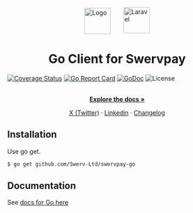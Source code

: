 <div style="display: flex; justify-content: center; align-items: center">
  <a href="https://swervpay.co" target="_blank">
    <picture>
        <source media="(prefers-color-scheme: dark)" srcset="https://avatars.githubusercontent.com/u/108650375?s=200&v=4">
        <source media="(prefers-color-scheme: light)" srcset="https://avatars.githubusercontent.com/u/108650375?s=200&v=4">
        <img src="https://avatars.githubusercontent.com/u/108650375?s=200&v=4" width="60" alt="Logo"/>
    </picture>
  </a>
  <a href="https://go.dev" target="_blank">
    <picture style="padding-left: 30px">
        <source media="(prefers-color-scheme: dark)" srcset="https://avatars.githubusercontent.com/u/4314092?s=200&v=4" height=60>
        <source media="(prefers-color-scheme: light)" srcset="https://avatars.githubusercontent.com/u/4314092?s=200&v=4" height=60>
        <img alt="Laravel" src="https://avatars.githubusercontent.com/u/4314092?s=200&v=4"  height=60>
    </picture>
  </a>
</div>

<h1 align="center">Go Client for Swervpay</h1>

[![Coverage Status](https://coveralls.io/repos/swerv-ltd/swervpay-go/badge.svg?branch=main&service=github)](https://coveralls.io/github.com/swerv-ltd/swervpay-go?branch=main)
[![Go Report Card](https://goreportcard.com/badge/github.com/swerv-ltd/swervpay-go)](https://goreportcard.com/report/github.com/swerv-ltd/swervpay-go)
[![GoDoc](https://godoc.org/github.com/swerv-ltd/swervpay-go?status.svg)](https://pkg.go.dev/github.com/swerv-ltd/swervpay-go)
![License](https://img.shields.io/dub/l/vibe-d.svg)


<p align="center">
    <br />
    <a href="https://docs.swervpay.co" rel="dofollow"><strong>Explore the docs »</strong></a>
    <br />
 </p>
  
<p align="center">  
    <a href="https://twitter.com/swyftpay_io">X (Twitter)</a>
    ·
    <a href="https://www.linkedin.com/company/swervltd">Linkedin</a>
    ·
    <a href="https://docs.swyftpay.io/changelog">Changelog</a>
</p>

## Installation

Use go get.

```bash
$ go get github.com/Swerv-Ltd/swervpay-go
```

## Documentation

See [docs for Go here](https://docs.swervpay.co/sdks/go)
